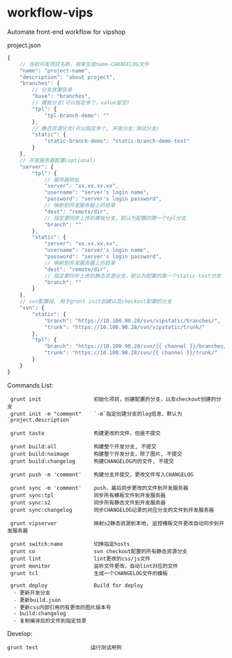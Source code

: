 workflow-vips
=============

Automate front-end workflow for vipshop

project.json

```javascript
{
	// 当前开发项目名称，用来生成name-CHANGELOG文件
	"name": "project-name",
	"description": "about project",
	"branches": {
		// 分支放置目录
		"base": "branches",
		// 模板分支(可以指定多个，value留空)
		"tpl": {
			"tpl-branch-demo": ""
		},
		// 静态资源分支(可以指定多个, 开发分支:测试分支)
		"static": {
			"static-branch-demo": "static-branch-demo-test"
		}
	},
	// 开发服务器配置(optional)
	"server": {
		"tpl": {
			// 服务器地址
			"server": "xx.xx.xx.xx",
			"username": "server's login name",
			"password": "server's login password",
			// 映射到开发服务器上的目录
			"dest": "remote/dir",
			// 指定要同步上传的模板分支，默认为配置的第一个tpl分支
			"branch": ""
		},
		"static": {
			"server": "xx.xx.xx.xx",
			"username": "server's login name",
			"password": "server's login password",
			// 映射到开发服务器上的目录
			"dest": "remote/dir",
			// 指定要同步上传的静态资源分支，默认为配置的第一个static-test分支
			"branch": ""
		}
	},
	// svn配置段, 用于grunt init创建以及checkout配置的分支
	"svn": {
		"static": {
			"branch": "https://10.100.90.28/svn/vipstatic/branches/",
			"trunk": "https://10.100.90.28/svn/vipstatic/trunk/"
		},
		"tpl": {
			"branch": "https://10.100.90.28/svn/{{ channel }}/branches/",
			"trunk": "https://10.100.90.28/svn/{{ channel }}/trunk/"
		}
	}
}
```

Commands List:

	 grunt init                 初始化项目，创建配置的分支，以及checkout创建的分支
	 grunt init -m "comment"    `-m`指定创建分支的log信息，默认为`project.description`

	 grunt taste                构建更改的文件，但是不提交

	 grunt build:all            构建整个开发分支, 不提交
	 grunt build:noimage        构建整个开发分支，除了图片, 不提交
	 grunt build:changelog      构建CHANGELOG内的文件, 不提交

	 grunt push -m 'comment'    构建分支并提交，更改文件写入CHANGELOG

	 grunt sync -m 'comment'    push，最后同步更改的文件到开发服务器
	 grunt sync:tpl             同步所有模板文件到开发服务器
	 grunt sync:s2              同步所有静态文件到开发服务器
	 grunt sync:changelog       同步CHANGELOG记录的对应分支的文件到开发服务器

	 grunt vipserver            映射s2静态资源到本地, 监控模板文件更改自动同步到开发服务器

	 grunt switch:name          切换指定hosts
	 grunt co                   svn checkout配置的所有静态资源分支
	 grunt lint                 lint更改的css/js文件
	 grunt monitor              监听文件更改，自动lint对应的文件
	 grunt tcl                  生成一个CHANGELOG文件的模板

	 grunt deploy               Build for deploy
	  - 更新开发分支
	  - 更新build.json
	  - 更新css内部引用的有更改的图片版本号
	  - build:changelog
	  - 复制编译后的文件到指定目录

Develop:

	grunt test                 运行测试用例